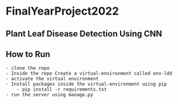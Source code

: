 # FinalYearProject2022

## Plant Leaf Disease Detection Using CNN

## How to Run

    - clone the repo
    - Inside the repo Create a virtual-environment called env-ldd
    - activate the virtual environment
    - Install packages inside the virtual-environment using pip
        - pip install -r requirements.txt
    - run the server using manage.py
